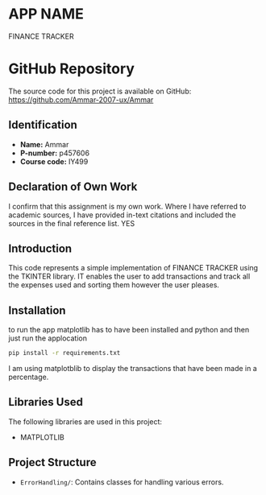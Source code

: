 # APP NAME
FINANCE TRACKER
# GitHub Repository
The source code for this project is available on GitHub: https://github.com/Ammar-2007-ux/Ammar

## Identification
- **Name:** Ammar
- **P-number:** p457606
- **Course code:**  IY499

## Declaration of Own Work
I confirm that this assignment is my own work.
Where I have referred to academic sources, I have provided in-text citations and included the sources in the final reference list. YES

## Introduction
This code represents a simple implementation of FINANCE TRACKER using the TKINTER library. IT enables the user to add transactions and track all the expenses used and sorting them however the user pleases.

## Installation
to run the app matplotlib has to have been installed and python and then just run the applocation
```bash
pip install -r requirements.txt
```
I am using matplotblib to display the transactions that have been made in a percentage.
## Libraries Used
The following libraries are used in this project:
- MATPLOTLIB
  

## Project Structure
- `ErrorHandling/`: Contains classes for handling various errors.

